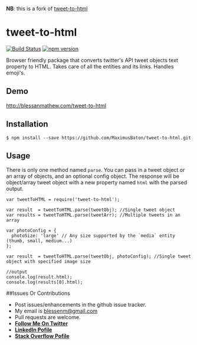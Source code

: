 **NB**: this is a fork of [tweet-to-html](https://github.com/blessenm/tweet-to-html)


# tweet-to-html

[![Build Status](https://travis-ci.org/blessenm/tweet-to-html.svg?branch=master)](https://travis-ci.org/blessenm/tweet-to-html)
[![npm version](https://badge.fury.io/js/tweet-to-html.svg)](https://badge.fury.io/js/tweet-to-html)

Browser friendly package that converts twitter's API tweet objects text property to HTML. Takes care of all the entities and its links. Handles emoji's.


## Demo
http://blessanmathew.com/tweet-to-html

## Installation

```
$ npm install --save https://github.com/MaximusBaton/tweet-to-html.git
```

## Usage

There is only one method named `parse`. You can pass in a tweet object or an array of objects, and an optional config object. The response will be object/array tweet object with a new property named `html` with the parsed output.


```
var tweetToHTML = require('tweet-to-html');

var result  = tweetToHTML.parse(tweetObj); //Single tweet object
var results = tweetToHTML.parse(tweetArr); //Multiple tweets in an array

var photoConfig = {
  photoSize: 'large' // Any size supported by the `media` entity (thumb, small, medium...)
};

var result  = tweetToHTML.parse(tweetObj, photoConfig); //Single tweet object with specified image size

//output
console.log(result.html);
console.log(results[0].html);
```

##Issues Or Contributions

* Post issues/enhancements in the github issue tracker.
*  My email is blessenm@gmail.com
*  Pull requests are welcome.
*  [__Follow Me On Twitter__](https://twitter.com/blessenm86 "Follow Me On Twitter")
*  [__LinkedIn Pofile__](http://in.linkedin.com/pub/blessan-mathew/24/605/730 "LinkedIn Profie")
*  [__Stack Overflow Pofile__](http://stackoverflow.com/users/548568/blessenm "Stack Overflow Pofile")
